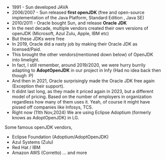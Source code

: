 

- 1991      - Sun developed JAVA
- 2006/2007 - Sun released **first openJDK** (free and open-source implementation of the Java Platform, Standard Edition , Java SE)
- 2010/2011 - Oracle bought Sun, and release **Oracle JDK**
- In the next decade, multiple vendors created their own versions of openJDK (Microsoft, Azul Zulu, Apple, IBM etc)
- But these JDKs were free
- In 2019, Oracle did a nasty job by making their Oracle JDK as licensed/Paid.
- This brought the other vendors(mentioned down below) of OpenJDK into limelight.
- In fact, I still remember, around 2019/2020, we were hurry burrily adapting to **AdoptOpenJDK** in our project in Infy (Had no idea back then though :P)
- And then in 2021, Oracle surprisingly made the Oracle JDK free again (Exception their support).
- It didnt last long, as they made it priced again in 2023, but a different model of pricing. Based on the number of employers in organization regardless how many of them uses it. Yeah, of course it might have pissed off companies like Infosys, TCS.
- Right now (11th Nov,2024) We are using Eclipse Adoptium (formerly knows as AdoptOpenJDK) in LG.

Some famous openJDK vendors,
 - Eclipse Foundation (Adoptium/AdoptOpenJDK)
 - Azul Systems (Zulu)
 - Red Hat / IBM
 - Amazon AWS (Corretto) … and more


